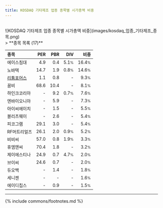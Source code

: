 ```yaml
---
title: KOSDAQ 기타제조 업종 종목별 시가총액 비중
---
```

<br>
![KOSDAQ 기타제조 업종 종목별 시가총액 비중](images/kosdaq_업종_기타제조_종목.png)
<br>
> **종목 목록 (17)**<a id="list"></a>

| **종목** | **PER** | **PBR** | **DIV** | **비중** |
| :------- | ------: | ------: | ------: | -------: |
| 에이스침대 | 4.9 | 0.4 | 5.1<small>%</small> | 16.4<small>%</small> |
| 노바텍 | 14.7 | 1.9 | 0.8<small>%</small> | 14.6<small>%</small> |
| [리튬포어스](/073570/) | 1.1 | 0.8 | - | 9.3<small>%</small> |
| 꿈비 | 68.6 | 10.4 | - | 8.1<small>%</small> |
| 하인크코리아 | - | 9.2 | 0.7<small>%</small> | 7.6<small>%</small> |
| 엔바이오니아 | - | 5.9 | - | 7.3<small>%</small> |
| 아이씨에이치 | - | 1.5 | - | 5.5<small>%</small> |
| 블리츠웨이 | - | 2.6 | - | 5.4<small>%</small> |
| 피코그램 | 29.1 | 3.0 | - | 5.4<small>%</small> |
| RF머트리얼즈 | 26.1 | 2.0 | 0.9<small>%</small> | 5.2<small>%</small> |
| 비비씨 | 57.0 | 0.8 | 1.9<small>%</small> | 3.3<small>%</small> |
| 휴엠앤씨 | 70.4 | 1.8 | - | 3.2<small>%</small> |
| 제이에스티나 | 24.9 | 0.7 | 4.7<small>%</small> | 2.0<small>%</small> |
| 브이씨 | 24.6 | 0.7 | - | 2.0<small>%</small> |
| 듀오백 | - | 1.4 | - | 1.8<small>%</small> |
| 세니젠 | - | - | - | 1.6<small>%</small> |
| 에이디칩스 | - | 0.9 | - | 1.5<small>%</small> |

---
{% include commons/footnotes.md %}